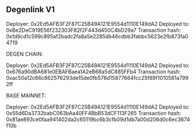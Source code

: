 ## Degenlink V1

Deployer: 0x2Ed5AFB3F2F87C25B49A121E9554d1110E149dA2
Deployed to: 0xBe2DeC919E56f232303F82f2F443d450C4bD29a7
Transaction hash: 0xfd9cd1c599c895af2badc2fa8a5e2285db46cdbb3fabbc5623e2fb873fa04719

DEGEN CHAIN:

Deployer: 0x2Ed5AFB3F2F87C25B49A121E9554d1110E149dA2
Deployed to: 0x676a90dBA681e0EBAFBaea1A2eB68a5dC885FFb4
Transaction hash: 0xac50a12c66c862576293de15de0fb578d15877664fcc25f89f1010581a7992ff

BASE MAINNET:

Deployer: 0x2Ed5AFB3F2F87C25B49A121E9554d1110E149dA2
Deployed to: 0x55d6Da3732babC063bAa40FF4BbB53dCF113F265
Transaction hash: 0x81ae893ce0faa941402da2c65119bc6b3cfb09d1db7a00d206d0c6ec3674f10b

